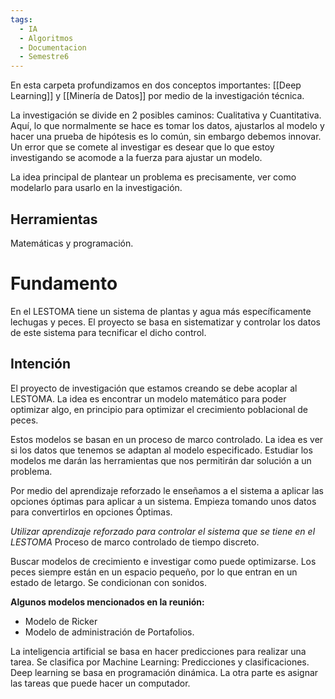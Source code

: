 ```yaml
---
tags:
  - IA
  - Algoritmos
  - Documentacion
  - Semestre6
---
```

En esta carpeta profundizamos en dos conceptos importantes: [[Deep Learning]] y [[Minería de Datos]] por medio de la investigación técnica.

La investigación se divide en 2 posibles caminos: Cualitativa y Cuantitativa. Aquí, lo que normalmente se hace es tomar los datos, ajustarlos al modelo y hacer una prueba de hipótesis es lo común, sin embargo debemos innovar.  Un error que se comete al investigar es desear que lo que estoy investigando se acomode a la fuerza para ajustar un modelo. 

La idea principal de plantear un problema es precisamente, ver como modelarlo para usarlo en la investigación.
## Herramientas
Matemáticas y programación.
# Fundamento

En el LESTOMA tiene un sistema de plantas y agua más específicamente lechugas y peces. El proyecto se basa en sistematizar y controlar los datos de este sistema para tecnificar el dicho control.

## Intención
El proyecto de investigación que estamos creando se debe acoplar al LESTOMA. La idea es encontrar un modelo matemático para poder optimizar algo, en principio para optimizar el crecimiento poblacional de peces.

Estos modelos se basan en un proceso de marco controlado. La idea es ver si los datos que tenemos se adaptan al modelo especificado. Estudiar los modelos me darán las herramientas que nos permitirán dar solución a un problema.

Por medio del aprendizaje reforzado le enseñamos a el sistema a aplicar las opciones óptimas para aplicar a un sistema. Empieza tomando unos datos para convertirlos en opciones Óptimas.

*Utilizar aprendizaje reforzado para controlar el sistema que se tiene en el LESTOMA*
Proceso de marco controlado de tiempo discreto.


Buscar modelos de crecimiento e investigar como puede optimizarse.
Los peces siempre están en un espacio pequeño, por lo que entran en un estado de letargo. Se condicionan con sonidos.


**Algunos modelos mencionados en la reunión:**
- Modelo de Ricker
- Modelo de administración de Portafolios.


La inteligencia artificial se basa en hacer predicciones para realizar una tarea. Se clasifica por Machine Learning: Predicciones y clasificaciones. Deep learning se basa en programación dinámica. La otra parte es asignar las tareas que puede hacer un computador.
